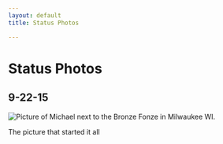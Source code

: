 ```yaml
---
layout: default
title: Status Photos

---
```

# Status Photos

## 9-22-15
![Picture of Michael next to the Bronze Fonze in Milwaukee WI.](../assets/images/9-22-15.jpg)

The picture that started it all
